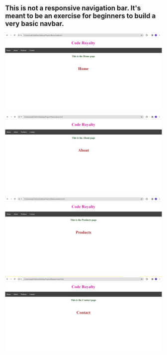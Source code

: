 <h2>This is not a responsive navigation bar. It's meant to be an exercise for beginners to build a very basic navbar.
</h2>

![logo](https://github.com/prajinpatil42/Navbar_using_Html/blob/main/Images/1.png)

![logo](https://github.com/prajinpatil42/Navbar_using_Html/blob/main/Images/2.png)


![logo](https://github.com/prajinpatil42/Navbar_using_Html/blob/main/Images/3.png)


![logo](https://github.com/prajinpatil42/Navbar_using_Html/blob/main/Images/4.png)
